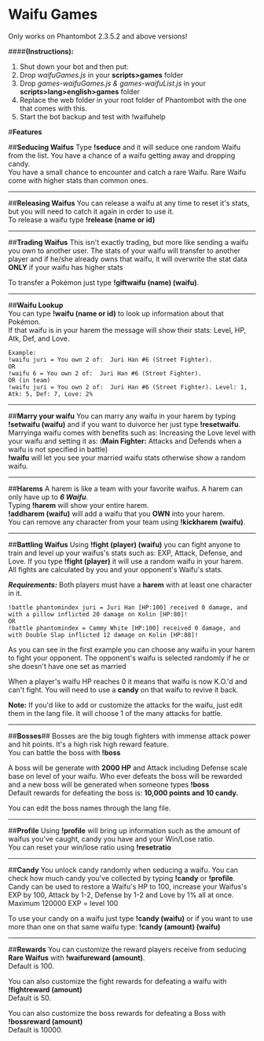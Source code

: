 # Waifu Games 
Only works on Phantombot 2.3.5.2 and above versions!  

####**(Instructions):**  
1. Shut down your bot and then put:  
2. Drop *waifuGames.js* in your **scripts>games** folder   
3. Drop *games-waifuGames.js & games-waifuList.js* in your **scripts>lang>english>games** folder  
4. Replace the web folder in your root folder of Phantombot with the one that comes with this.
5. Start the bot backup and test with !waifuhelp  

#**Features**

##**Seducing Waifus**
Type **!seduce** and it will seduce one random Waifu from the list. You have a chance of a waifu getting away and dropping candy.  
You have a small chance to encounter and catch a rare Waifu. Rare Waifu come with higher stats than common ones.  
___
##**Releasing Waifus**
You can release a waifu at any time to reset it's stats, but you will need to catch it again in order to use it.  
To release a waifu type **!release (name or id)**   
___
##**Trading Waifus**
This isn't exactly trading, but more like sending a waifu you own to another user. 
The stats of your waifu will transfer to another player and if he/she already owns that waifu, it will overwrite the stat data **ONLY** if your waifu has higher stats
  
To transfer a Pokémon just type **!giftwaifu (name) (waifu)**.
___
##**Waifu Lookup**  
You can type **!waifu (name or id)** to look up information about that Pokémon.  
If that waifu is in your harem the message will show their stats: Level, HP, Atk, Def, and Love.  
```
Example:   
!waifu juri = You own 2 of:  Juri Han #6 (Street Fighter).  
OR  
!waifu 6 = You own 2 of:  Juri Han #6 (Street Fighter).   
OR (in team)  
!waifu juri = You own 2 of:  Juri Han #6 (Street Fighter). Level: 1, Atk: 5, Def: 7, Love: 2%
```
___
##**Marry your waifu**
You can marry any waifu in your harem by typing **!setwaifu (waifu)** and if you want to duivorce her just type **!resetwaifu**.  
Marryinga waifu comes with benefits such as: Increasing the Love level with your waifu and setting it as:
(**Main Fighter:** Attacks and Defends when a waifu is not specified in battle)  
**!waifu**  will let you see your married waifu stats otherwise show a random waifu.
___
##**Harems**
A harem is like a team with your favorite waifus. A harem can only have up to ***6 Waifu***.  
Typing **!harem** will show your entire harem.  
**!addharem (waifu)** will add a waifu that you **OWN** into your harem.  
You can remove any character from your team using **!kickharem (waifu)**.
___
##**Battling Waifus**
Using **!fight (player) (waifu)** you can fight anyone to train and level up your waifus's stats such as: EXP, Attack, Defense, and Love.
If you type **!fight (player)** it will use a random waifu in your harem.   
All fights are calculated by you and your opponent's Waifu's stats.  
  
***Requirements:*** Both players must have a **harem** with at least one character in it.  
```Example:  
!battle phantomindex juri = Juri Han [HP:100] received 0 damage, and with a pillow inflicted 20 damage on Kolin [HP:80]!
OR  
!battle phantomindex = Cammy White [HP:100] received 0 damage, and with Double Slap inflicted 12 damage on Kolin [HP:88]! 
```
As you can see in the first example you can choose any waifu in your harem to fight your opponent. The opponent's waifu is selected randomly if he or she doesn't have one set as married  

When a player's waifu HP reaches 0 it means that waifu is now K.O.'d and can't fight. You will need to use a **candy** on that waifu to revive it back.

**Note:** If you'd like to add or customize the attacks for the waifu, just edit them in the lang file. It will choose 1 of the many attacks for battle. 
___
##**Bosses**##
Bosses are the big tough fighters with immense attack power and hit points. It's a high risk high reward feature.  
You can battle the boss with **!boss**  
  
A boss will be generate with **2000 HP** and Attack including Defense scale base on level of your waifu. Who ever defeats the boss will be rewarded and a new boss will be generated when someone types **!boss**  
Default rewards for defeating the boss is: **10,000 points and 10 candy.**  
  
You can edit the boss names through the lang file.
___
##**Profile**
Using **!profile** will bring up information such as the amount of waifus you've caught, candy you have and your Win/Lose ratio.   
You can reset your win/lose ratio using **!resetratio**  
___
##**Candy**
You unlock candy randomly when seducing a waifu. 
You can check how much candy you've collected by typing **!candy** or **!profile**. 
Candy can be used to restore a Waifu's HP to 100, increase your Waifus's EXP by 100, Attack by 1-2, Defense by 1-2 and Love by 1% all at once. Maximum 120000 EXP = level 100 
  
To use your candy on a waifu just type **!candy (waifu)** or if you want to use more than one on that same waifu type: **!candy (amount) (waifu)**

___
##**Rewards**
You can customize the reward players receive from seducing **Rare Waifus** with **!waifureward (amount)**.    
Default is 100.
  
You can also customize the fight rewards for defeating a waifu with **!fightreward (amount)**  
Default is 50.

You can also customize the boss rewards for defeating a Boss with **!bossreward (amount)**  
Default is 10000.
